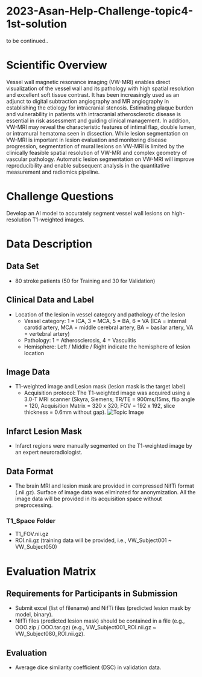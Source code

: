 # 2023-Asan-Help-Challenge-topic4-1st-solution
to be continued..


# Scientific Overview

Vessel wall magnetic resonance imaging (VW-MRI) enables direct visualization of the vessel wall and its pathology with high spatial resolution and excellent soft tissue contrast. It has been increasingly used as an adjunct to digital subtraction angiography and MR angiography in establishing the etiology for intracranial stenosis. Estimating plaque burden and vulnerability in patients with intracranial atherosclerotic disease is essential in risk assessment and guiding clinical management. In addition, VW-MRI may reveal the characteristic features of intimal flap, double lumen, or intramural hematoma seen in dissection. While lesion segmentation on VW-MRI is important in lesion evaluation and monitoring disease progression, segmentation of mural lesions on VW-MRI is limited by the clinically feasible spatial resolution of VW-MRI and complex geometry of vascular pathology. Automatic lesion segmentation on VW-MRI will improve reproducibility and enable subsequent analysis in the quantitative measurement and radiomics pipeline.

# Challenge Questions

Develop an AI model to accurately segment vessel wall lesions on high-resolution T1-weighted images.

# Data Description

## Data Set
- 80 stroke patients (50 for Training and 30 for Validation)

## Clinical Data and Label
- Location of the lesion in vessel category and pathology of the lesion
  - Vessel category: 1 = ICA, 3 = MCA, 5 = BA, 6 = VA (ICA = internal carotid artery, MCA = middle cerebral artery, BA = basilar artery, VA = vertebral artery)
  - Pathology: 1 = Atherosclerosis, 4 = Vasculitis
  - Hemisphere: Left / Middle / Right indicate the hemisphere of lesion location

## Image Data
- T1-weighted image and Lesion mask (lesion mask is the target label)
  - Acquisition protocol: The T1-weighted image was acquired using a 3.0-T MRI scanner (Skyra, Siemens; TR/TE = 900ms/15ms, flip angle = 120, Acquisition Matrix = 320 x 320, FOV = 192 x 192, slice thickness = 0.6mm without gap).
  ![Topic Image](2023-Asan-Help-Challenge-topic4-1st-solution/assets/topic_img4.jpg)

## Infarct Lesion Mask
- Infarct regions were manually segmented on the T1-weighted image by an expert neuroradiologist.

## Data Format
- The brain MRI and lesion mask are provided in compressed NifTi format (.nii.gz). Surface of image data was eliminated for anonymization. All the image data will be provided in its acquisition space without preprocessing.

### T1_Space Folder
- T1_FOV.nii.gz
- ROI.nii.gz (training data will be provided, i.e., VW_Subject001 ~ VW_Subject050)

# Evaluation Matrix

## Requirements for Participants in Submission
- Submit excel (list of filename) and NifTi files (predicted lesion mask by model, binary).
- NifTi files (predicted lesion mask) should be contained in a file (e.g., OOO.zip / OOO.tar.gz) (e.g., VW_Subject001_ROI.nii.gz ~ VW_Subject080_ROI.nii.gz).

## Evaluation
- Average dice similarity coefficient (DSC) in validation data.
